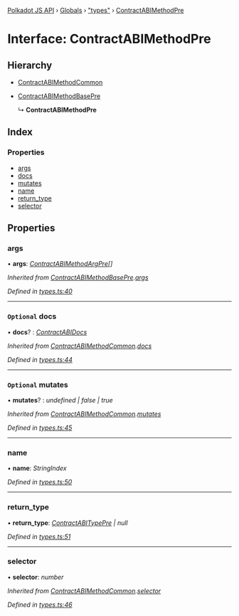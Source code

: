 [Polkadot JS API](../README.md) › [Globals](../globals.md) › ["types"](../modules/_types_.md) › [ContractABIMethodPre](_types_.contractabimethodpre.md)

# Interface: ContractABIMethodPre

## Hierarchy

* [ContractABIMethodCommon](_types_.contractabimethodcommon.md)

* [ContractABIMethodBasePre](_types_.contractabimethodbasepre.md)

  ↳ **ContractABIMethodPre**

## Index

### Properties

* [args](_types_.contractabimethodpre.md#args)
* [docs](_types_.contractabimethodpre.md#optional-docs)
* [mutates](_types_.contractabimethodpre.md#optional-mutates)
* [name](_types_.contractabimethodpre.md#name)
* [return_type](_types_.contractabimethodpre.md#return_type)
* [selector](_types_.contractabimethodpre.md#selector)

## Properties

###  args

• **args**: *[ContractABIMethodArgPre](../modules/_types_.md#contractabimethodargpre)[]*

*Inherited from [ContractABIMethodBasePre](_types_.contractabimethodbasepre.md).[args](_types_.contractabimethodbasepre.md#args)*

*Defined in [types.ts:40](https://github.com/polkadot-js/api/blob/d194a6e4c9/packages/api-contract/src/types.ts#L40)*

___

### `Optional` docs

• **docs**? : *[ContractABIDocs](../modules/_types_.md#contractabidocs)*

*Inherited from [ContractABIMethodCommon](_types_.contractabimethodcommon.md).[docs](_types_.contractabimethodcommon.md#optional-docs)*

*Defined in [types.ts:44](https://github.com/polkadot-js/api/blob/d194a6e4c9/packages/api-contract/src/types.ts#L44)*

___

### `Optional` mutates

• **mutates**? : *undefined | false | true*

*Inherited from [ContractABIMethodCommon](_types_.contractabimethodcommon.md).[mutates](_types_.contractabimethodcommon.md#optional-mutates)*

*Defined in [types.ts:45](https://github.com/polkadot-js/api/blob/d194a6e4c9/packages/api-contract/src/types.ts#L45)*

___

###  name

• **name**: *StringIndex*

*Defined in [types.ts:50](https://github.com/polkadot-js/api/blob/d194a6e4c9/packages/api-contract/src/types.ts#L50)*

___

###  return_type

• **return_type**: *[ContractABITypePre](_types_.contractabitypepre.md) | null*

*Defined in [types.ts:51](https://github.com/polkadot-js/api/blob/d194a6e4c9/packages/api-contract/src/types.ts#L51)*

___

###  selector

• **selector**: *number*

*Inherited from [ContractABIMethodCommon](_types_.contractabimethodcommon.md).[selector](_types_.contractabimethodcommon.md#selector)*

*Defined in [types.ts:46](https://github.com/polkadot-js/api/blob/d194a6e4c9/packages/api-contract/src/types.ts#L46)*
